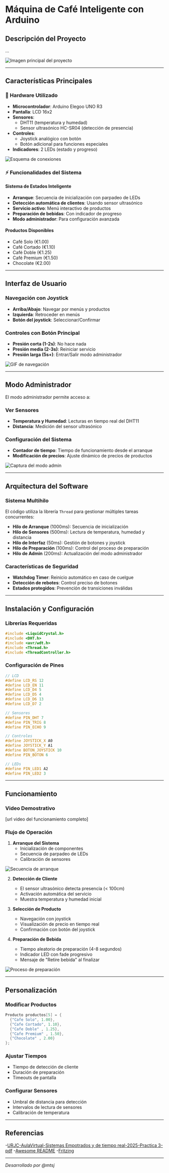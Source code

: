 # Máquina de Café Inteligente con Arduino

## Descripción del Proyecto

...

![Imagen principal del proyecto](https://github.com/madmatq/arduinoCoffeeMachine.git/blob/main/media/IMG_3943.JPG)

---

## Características Principales

### 🔧 Hardware Utilizado
- **Microcontrolador**: Arduino Elegoo UNO R3
- **Pantalla**: LCD 16x2
- **Sensores**:
  - DHT11 (temperatura y humedad)
  - Sensor ultrasónico HC-SR04 (detección de presencia)
- **Controles**:
  - Joystick analógico con botón
  - Botón adicional para funciones especiales
- **Indicadores**: 2 LEDs (estado y progreso)

![Esquema de conexiones](url_esquema_conexiones)

### ⚡ Funcionalidades del Sistema

#### Sistema de Estados Inteligente
- **Arranque**: Secuencia de inicialización con parpadeo de LEDs
- **Detección automática de clientes**: Usando sensor ultrasónico
- **Servicio activo**: Menú interactivo de productos
- **Preparación de bebidas**: Con indicador de progreso
- **Modo administrador**: Para configuración avanzada

#### Productos Disponibles
- Café Solo (€1.00)
- Café Cortado (€1.10)
- Café Doble (€1.25)
- Café Premium (€1.50)
- Chocolate (€2.00)

---

## Interfaz de Usuario

### Navegación con Joystick
- **Arriba/Abajo**: Navegar por menús y productos
- **Izquierda**: Retroceder en menús
- **Botón del joystick**: Seleccionar/Confirmar

### Controles con Botón Principal
- **Presión corta (1-2s)**: No hace nada
- **Presión media (2-3s)**: Reiniciar servicio
- **Presión larga (5s+)**: Entrar/Salir modo administrador

![GIF de navegación](url_gif_navegacion)

---

## Modo Administrador

El modo administrador permite acceso a:

### Ver Sensores
- **Temperatura y Humedad**: Lecturas en tiempo real del DHT11
- **Distancia**: Medición del sensor ultrasónico

### Configuración del Sistema
- **Contador de tiempo**: Tiempo de funcionamiento desde el arranque
- **Modificación de precios**: Ajuste dinámico de precios de productos

![Captura del modo admin](url_captura_admin)

---

## Arquitectura del Software

### Sistema Multihilo
El código utiliza la librería `Thread` para gestionar múltiples tareas concurrentes:

- **Hilo de Arranque** (1000ms): Secuencia de inicialización
- **Hilo de Sensores** (500ms): Lectura de temperatura, humedad y distancia
- **Hilo de Interfaz** (50ms): Gestión de botones y joystick
- **Hilo de Preparación** (100ms): Control del proceso de preparación
- **Hilo de Admin** (200ms): Actualización del modo administrador

### Características de Seguridad
- **Watchdog Timer**: Reinicio automático en caso de cuelgue
- **Detección de rebotes**: Control preciso de botones
- **Estados protegidos**: Prevención de transiciones inválidas

---

## Instalación y Configuración

### Librerías Requeridas
```cpp
#include <LiquidCrystal.h>
#include <DHT.h>
#include <avr/wdt.h>
#include <Thread.h>
#include <ThreadController.h>
```

### Configuración de Pines
```cpp
// LCD
#define LCD_RS 12
#define LCD_EN 11
#define LCD_D4 5
#define LCD_D5 4
#define LCD_D6 13
#define LCD_D7 2

// Sensores
#define PIN_DHT 7
#define PIN_TRIG 8
#define PIN_ECHO 9

// Controles
#define JOYSTICK_X A0
#define JOYSTICK_Y A1
#define BOTON_JOYSTICK 10
#define PIN_BOTON 6

// LEDs
#define PIN_LED1 A2
#define PIN_LED2 3
```

---

## Funcionamiento

### Video Demostrativo
[url video del funcionamiento completo]

### Flujo de Operación

1. **Arranque del Sistema**
   - Inicialización de componentes
   - Secuencia de parpadeo de LEDs
   - Calibración de sensores

![Secuencia de arranque](url_imagen_arranque)

2. **Detección de Cliente**
   - El sensor ultrasónico detecta presencia (< 100cm)
   - Activación automática del servicio
   - Muestra temperatura y humedad inicial

3. **Selección de Producto**
   - Navegación con joystick
   - Visualización de precio en tiempo real
   - Confirmación con botón del joystick

4. **Preparación de Bebida**
   - Tiempo aleatorio de preparación (4-8 segundos)
   - Indicador LED con fade progresivo
   - Mensaje de "Retire bebida" al finalizar

![Proceso de preparación](url_imagen_preparacion)

---

## Personalización

### Modificar Productos
```cpp
Producto productos[5] = {
  {"Cafe Solo", 1.00},
  {"Cafe Cortado", 1.10},
  {"Cafe Doble" , 1.25},
  {"Cafe Premium" , 1.50},
  {"Chocolate" , 2.00}
};
```

### Ajustar Tiempos
- Tiempo de detección de cliente
- Duración de preparación
- Timeouts de pantalla

### Configurar Sensores
- Umbral de distancia para detección
- Intervalos de lectura de sensores
- Calibración de temperatura

---

## Referencias

-[URJC-AulaVirtual-Sistemas Empotrados y de tiempo real-2025-Practica 3-pdf]((https://github.com/madmatq/arduinoCoffeeMachine.git/blob/main/docs/Practica3.pdf))
-[Awesome README](https://github.com/matiassingers/awesome-readme)
-[Fritzing](https://fritzing.org)

---

*Desarrollado por @mtsj*